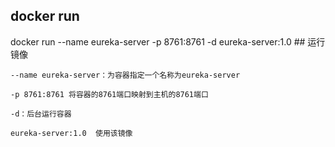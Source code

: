 ## docker run

docker run --name eureka-server -p 8761:8761 -d eureka-server:1.0  ## 运行镜像

    --name eureka-server：为容器指定一个名称为eureka-server

    -p 8761:8761 将容器的8761端口映射到主机的8761端口
    
    -d：后台运行容器

    eureka-server:1.0  使用该镜像

    